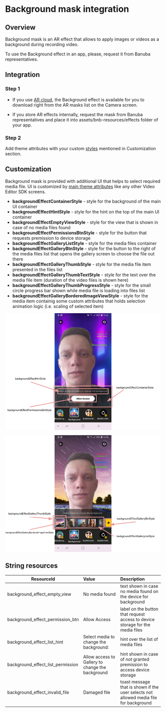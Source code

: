 # Background mask integration

## Overview

Background mask is an AR effect that allows to apply images or videos as a background during recording video.

To use the Background effect in an app, please, request it from Banuba representatives.

## Integration

### Step 1

 - If you use [AR cloud](https://github.com/Banuba/ve-sdk-android-integration-sample#Connecting-with-AR-cloud), the Background effect is available for you to download right from the AR masks list on the Camera screen.

 - If you store AR effects internally, request the mask from Banuba representatives and place it into assets/bnb-resources/effects folder of your app.

 ### Step 2

 Add theme attributes with your custom [styles](https://github.com/Banuba/ve-sdk-android-integration-sample/blob/1e37324dea76304e8e9205d463844ac5c8c199f7/app/src/main/res/values/themes.xml#L1160) mentioned in Customization section.

## Customization

Background mask is provided with additional UI that helps to select required media file. UI is customized by [main theme attributes](https://github.com/Banuba/ve-sdk-android-integration-sample/blob/1e37324dea76304e8e9205d463844ac5c8c199f7/app/src/main/res/values/themes.xml#L366) like any other Video Editor SDK screens.

 - **backgroundEffectContainerStyle** - style for the background of the main UI container 
 - **backgroundEffectHintStyle** - style for the hint on the top of the main UI container
 - **backgroundEffectEmptyViewStyle** - style for the view that is shown in case of no media files found
 - **backgroundEffectPermissionsBtnStyle** - style for the button that requests premission to device storage
 - **backgroundEffectGalleryListStyle** - style for the media files container
 - **backgroundEffectGalleryBtnStyle** - style for the button to the right of the media files list that opens the gallery screen to choose the file out there
 - **backgroundEffectGalleryThumbStyle** - style for the media file item presented in the files list
 - **backgroundEffectGalleryThumbTextStyle** - style for the text over the media file item (duration of the video files is shown here)
 - **backgroundEffectGalleryThumbProgressStyle** - style for the small circle progress bar shown while media file is loading into files list
 - **backgroundEffectGalleryBorderedImageViewStyle** - style for the media item containig some custom attributes that holds selection animation logic (i.e. scaling of selected item)

![img](screenshots/15_1_Background1.png)

![img](screenshots/15_1_Background2.png)

## String resources

| ResourceId        |      Value      |   Description |
| ------------- | :----------- | :------------- |
| background_effect_empty_view | No media found | text shown in case no media found on the device for background
| background_effect_permission_btn | Allow Access | label on the button that request access to device storage for the media files 
| background_effect_list_hint | Select media to change the background: | hint over the list of media files
| background_effect_list_permission | Allow access to Gallery to change the background | hint shown in case of not granted premission to access device storage
| background_effect_invalid_file | Damaged file | toast message that is shown if the user selects not allowed media file for background